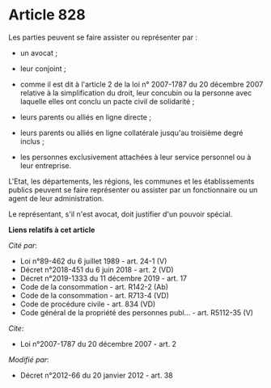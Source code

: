 # Article 828

Les parties peuvent se faire assister ou représenter par :

- un avocat ;

- leur conjoint ;

- comme il est dit à l'article 2 de la loi n° 2007-1787 du 20 décembre 2007 relative à la simplification du droit, leur
concubin ou la personne avec laquelle elles ont conclu un pacte civil de solidarité ;

- leurs parents ou alliés en ligne directe ;

- leurs parents ou alliés en ligne collatérale jusqu'au troisième degré inclus ;

- les personnes exclusivement attachées à leur service personnel ou à leur entreprise. 

L'Etat,  les départements, les régions, les communes et les établissements publics peuvent se faire représenter ou assister
par un fonctionnaire ou un agent de leur administration. 

Le représentant, s'il n'est avocat, doit justifier d'un pouvoir spécial.

**Liens relatifs à cet article**

_Cité par_:

  - Loi n°89-462 du 6 juillet 1989 - art. 24-1 (V)
  - Décret n°2018-451 du 6 juin 2018 - art. 2 (VD)
  - Décret n°2019-1333 du 11 décembre 2019 - art. 17
  - Code de la consommation - art. R142-2 (Ab)
  - Code de la consommation - art. R713-4 (VD)
  - Code de procédure civile - art. 834 (VD)
  - Code général de la propriété des personnes publ... - art. R5112-35 (V)

_Cite_:

  - Loi n°2007-1787 du 20 décembre 2007 - art. 2

_Modifié par_:

  - Décret n°2012-66 du 20 janvier 2012 - art. 38
